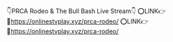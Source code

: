 👇PRCA Rodeo & The Bull Bash Live Stream👇
⭕LINK👉🔗https://onlinestvplay.xyz/prca-rodeo/
⭕LINK👉🔗https://onlinestvplay.xyz/prca-rodeo/
